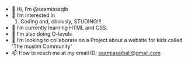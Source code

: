 - 👋 Hi, I’m @saamiasaqib
- 👀 I’m interested in
  1. Coding
  and, obviusly, STUDING!!!
- 🌱 I’m currently learning HTML and CSS.
- 🌱 I'm also doing O-levels
- 💞️ I’m looking to collaborate on a Project about a
  website for kids called 'The muslim Community'
- 📫 How to reach me at my email ID; saamiasaibali@gmail.com

<!---
saamiasaqib/saamiasaqib is a ✨ special ✨ repository because its `README.md` (this file) appears on your GitHub profile.
You can click the Preview link to take a look at your changes.
--->
